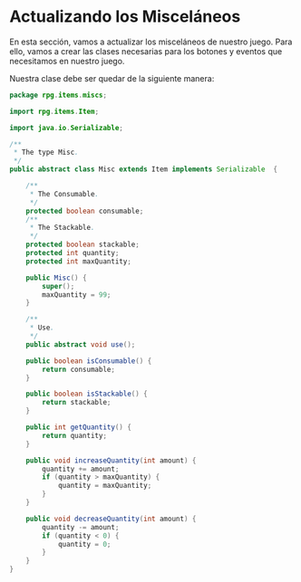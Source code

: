 # Actualizando los Misceláneos

En esta sección, vamos a actualizar los misceláneos de nuestro juego. Para ello, vamos a crear las clases necesarias
para los botones y eventos que necesitamos en nuestro juego.

Nuestra clase debe ser quedar de la siguiente manera:

```java
package rpg.items.miscs;

import rpg.items.Item;

import java.io.Serializable;

/**
 * The type Misc.
 */
public abstract class Misc extends Item implements Serializable  {

    /**
     * The Consumable.
     */
    protected boolean consumable;
    /**
     * The Stackable.
     */
    protected boolean stackable;
    protected int quantity;
    protected int maxQuantity;

    public Misc() {
        super();
        maxQuantity = 99;
    }

    /**
     * Use.
     */
    public abstract void use();

    public boolean isConsumable() {
        return consumable;
    }

    public boolean isStackable() {
        return stackable;
    }

    public int getQuantity() {
        return quantity;
    }

    public void increaseQuantity(int amount) {
        quantity += amount;
        if (quantity > maxQuantity) {
            quantity = maxQuantity;
        }
    }

    public void decreaseQuantity(int amount) {
        quantity -= amount;
        if (quantity < 0) {
            quantity = 0;
        }
    }
}
```